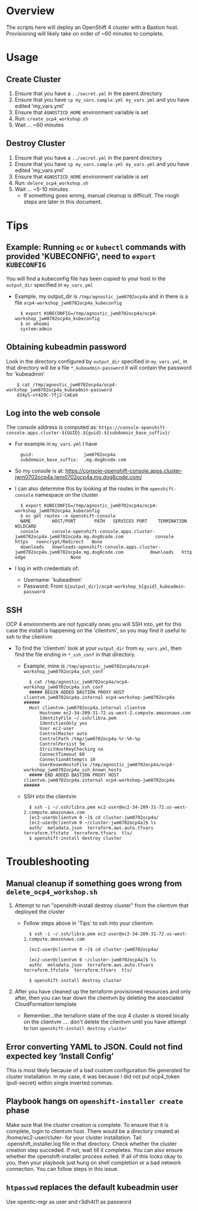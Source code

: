 # Overview
The scripts here will deploy an OpenShift 4 cluster with a Bastion host.  Provisioning will likely take on order of ~60 minutes to complete.
 
# Usage
## Create Cluster
1. Ensure that you have a `../secret.yml` in the parent directory
1. Ensure that you have `cp my_vars.sample.yml my_vars.yml` and you have edited 'my_vars.yml'
1. Ensure that `AGNOSTICD_HOME` environment variable is set
1. Run: `create_ocp4_workshop.sh`
1. Wait ... ~60 minutes

## Destroy Cluster
1. Ensure that you have a `../secret.yml` in the parent directory
1. Ensure that you have `cp my_vars.sample.yml my_vars.yml` and you have edited 'my_vars.yml'
1. Ensure that `AGNOSTICD_HOME` environment variable is set
1. Run: `delere_ocp4_workshop.sh`
1. Wait ... ~5-10 minutes
    * If something goes wrong, manual cleanup is difficult.  The rough steps are later in this document.

    



# Tips

## Example: Running `oc` or `kubectl` commands with provided 'KUBECONFIG', need to `export KUBECONFIG`
You will find a kubeconfig file has been copied to your host in the `output_dir` specified in `my_vars.yml`

* Example, my output_dir is `/tmp/agnostic_jwm0702ocp4a` and in there is a file `ocp4-workshop_jwm0702ocp4a_kubeconfig`

        $ export KUBECONFIG=/tmp/agnostic_jwm0702ocp4a/ocp4-workshop_jwm0702ocp4a_kubeconfig
        $ oc whoami
        system:admin

## Obtaining kubeadmin password

Look in the directory configured by `output_dir` specified in `my_vars.yml`, in that directory will be a file `*_kubeadmin-password` it will contain the password for 'kubeadmin'

        $ cat /tmp/agnostic_jwm0702ocp4a/ocp4-workshop_jwm0702ocp4a_kubeadmin-password 
        d34yS-vY429C-7fj2-CmEa9



## Log into the web console
The console address is computed as:
`https://console-openshift-console.apps.cluster-${GUID}.${guid}.${subdomain_base_suffix}/`

* For example in `my_vars.yml` I have

        guid:                   jwm0702ocp4a
        subdomain_base_suffix:  .mg.dog8code.com

* So my console is at: https://console-openshift-console.apps.cluster-jwm0702ocp4a.jwm0702ocp4a.mg.dog8code.com/

* I can also determine this by looking at the routes in the `openshift-console` namespace on the cluster


        $ export KUBECONFIG=/tmp/agnostic_jwm0702ocp4a/ocp4-workshop_jwm0702ocp4a_kubeconfig
        $ oc get routes -n openshift-console
        NAME        HOST/PORT       PATH   SERVICES PORT    TERMINATION          WILDCARD
        console     console-openshift-console.apps.cluster-jwm0702ocp4a.jwm0702ocp4a.mg.dog8code.com            console     https   reencrypt/Redirect   None
        downloads   downloads-openshift-console.apps.cluster-jwm0702ocp4a.jwm0702ocp4a.mg.dog8code.com          downloads   http    edge                 None

* I log in with credentials of:

    * Username:  'kubeadmin'
    * Password:   From `${output_dir}/ocp4-workshop_${guid}_kubeadmin-password`




## SSH
OCP 4 environments are not typically ones you will SSH into, yet for this case the install is happening on the 'clientvm', so you may find it useful to ssh to the clientvm

* To find the 'clientvm' look at your `output_dir` from `my_vars.yml`, then find the file ending in `*_ssh_conf` in that directory.

    * Example, mine is `/tmp/agnostic_jwm0702ocp4a/ocp4-workshop_jwm0702ocp4a_ssh_conf`

            $ cat /tmp/agnostic_jwm0702ocp4a/ocp4-workshop_jwm0702ocp4a_ssh_conf
            ##### BEGIN ADDED BASTION PROXY HOST clientvm.jwm0702ocp4a.internal ocp4-workshop-jwm0702ocp4a ######
            Host clientvm.jwm0702ocp4a.internal clientvm
                Hostname ec2-34-209-31-72.us-west-2.compute.amazonaws.com
                IdentityFile ~/.ssh/libra.pem
                IdentitiesOnly yes
                User ec2-user
                ControlMaster auto
                ControlPath /tmp/jwm0702ocp4a-%r-%h-%p
                ControlPersist 5m
                StrictHostKeyChecking no
                ConnectTimeout 60
                ConnectionAttempts 10
                UserKnownHostsFile /tmp/agnostic_jwm0702ocp4a/ocp4-workshop_jwm0702ocp4a_ssh_known_hosts
            ##### END ADDED BASTION PROXY HOST clientvm.jwm0702ocp4a.internal ocp4-workshop-jwm0702ocp4a ######
    * SSH into the clientvm

            $ ssh -i ~/.ssh/libra.pem ec2-user@ec2-34-209-31-72.us-west-2.compute.amazonaws.com
            [ec2-user@clientvm 0 ~]$ cd cluster-jwm0702ocp4a/
            [ec2-user@clientvm 0 ~/cluster-jwm0702ocp4a]$ ls
            auth/  metadata.json  terraform.aws.auto.tfvars  terraform.tfstate  terraform.tfvars  tls/
            $ openshift-install destroy cluster


# Troubleshooting

## Manual cleanup if something goes wrong from `delete_ocp4_workshop.sh`
1. Attempt to run "openshift-install destroy cluster" from the clientvm that deployed the cluster

    * Follow steps above in 'Tips' to ssh into your clientvm

            $ ssh -i ~/.ssh/libra.pem ec2-user@ec2-34-209-31-72.us-west-2.compute.amazonaws.com
            
            [ec2-user@clientvm 0 ~]$ cd cluster-jwm0702ocp4a/

            [ec2-user@clientvm 0 ~/cluster-jwm0702ocp4a]$ ls
            auth/  metadata.json  terraform.aws.auto.tfvars  terraform.tfstate  terraform.tfvars  tls/

            $ openshift-install destroy cluster 
            
1. After you have cleaned up the terraform provisioned resources and only after, then you can tear down the clientvm by deleting the associated CloudFormation template

    * Remember...the terraform state of the ocp 4 cluster is stored locally on the clientvm .... don't delete the clientvm until you have attempt to run `openshift-install destroy cluster`


## Error converting YAML to JSON. Could not find expected key ‘Install Config’
This is most likely because of a bad custom configuration file generated for cluster installation. 
In my case, it was because I did not put ocp4_token (pull-secret) within single inverted commas.
    
## Playbook hangs on `openshift-installer create` phase
Make sure that the cluster creation is complete. To ensure that it is complete, login to clientvm host. There would be a directory created at /home/ec2-user/cluter-<GUID> for your cluster installation. Tail .openshift_installer.log file in that directory. Check whether the cluster creation step succeded. If not, wait till it completes. You can also ensure whether the openshift-installer process exited. If all of this looks okay to you, then your playbook just hung on shell completion or a bad network connection. You can follow steps in this issue.

## `htpasswd` replaces the default kubeadmin user 
Use opentlc-mgr as user and r3dh4t1!  as password
